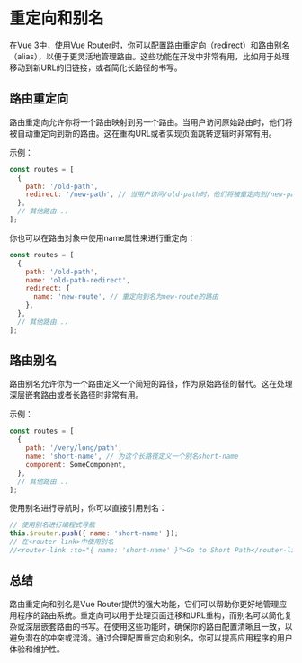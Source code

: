 # 重定向和别名

在Vue 3中，使用Vue Router时，你可以配置路由重定向（redirect）和路由别名（alias），以便于更灵活地管理路由。这些功能在开发中非常有用，比如用于处理移动到新URL的旧链接，或者简化长路径的书写。

## 路由重定向

路由重定向允许你将一个路由映射到另一个路由。当用户访问原始路由时，他们将被自动重定向到新的路由。这在重构URL或者实现页面跳转逻辑时非常有用。

示例：

```javascript
const routes = [
  {
    path: '/old-path',
    redirect: '/new-path', // 当用户访问/old-path时，他们将被重定向到/new-path
  },
  // 其他路由...
];
```

你也可以在路由对象中使用name属性来进行重定向：

```javascript
const routes = [
  {
    path: '/old-path',
    name: 'old-path-redirect',
    redirect: {
      name: 'new-route', // 重定向到名为new-route的路由
    },
  },
  // 其他路由...
];
```

## 路由别名

路由别名允许你为一个路由定义一个简短的路径，作为原始路径的替代。这在处理深层嵌套路由或者长路径时非常有用。

示例：

```javascript
const routes = [
  {
    path: '/very/long/path',
    name: 'short-name', // 为这个长路径定义一个别名short-name
    component: SomeComponent,
  },
  // 其他路由...
];
```

使用别名进行导航时，你可以直接引用别名：

```javascript
// 使用别名进行编程式导航
this.$router.push({ name: 'short-name' });
// 在<router-link>中使用别名
//<router-link :to="{ name: 'short-name' }">Go to Short Path</router-link>
```

## 总结

路由重定向和别名是Vue Router提供的强大功能，它们可以帮助你更好地管理应用程序的路由系统。重定向可以用于处理页面迁移和URL重构，而别名可以简化复杂或深层嵌套路由的书写。在使用这些功能时，确保你的路由配置清晰且一致，以避免潜在的冲突或混淆。通过合理配置重定向和别名，你可以提高应用程序的用户体验和维护性。
